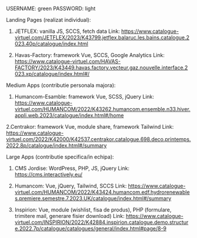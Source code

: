 USERNAME: green
PASSWORD: light

Landing Pages (realizat individual): 

1. JETFLEX: vanilla JS, SCCS, fetch data
Link: https://www.catalogue-virtuel.com/JETFLEX/2023/K43799.jetflex.balaruc.les.bains.catalogue.2023.40p/catalogue/index.html

2. Havas-Factory: framework Vue, SCCS, Google Analytics
Link: https://www.catalogue-virtuel.com/HAVAS-FACTORY/2023/K43449.havas.factory.vecteur.gaz.nouvelle.interface.2023.xp/catalogue/index.html#/

Medium Apps (contributie personala majora): 

1. Humancom-Esamble: framework Vue,  SCSS,  jQuery
Link: https://www.catalogue-virtuel.com/HUMANCOM/2022/K43262.humancom.ensemble.n33.hiver.appli.web.2023/catalogue/index.html#/home

2.Centrakor: framework Vue, module share, framework Tailwind
Link: https://www.catalogue-virtuel.com/2022/K42000/K42537.centrakor.catalogue.698.deco.printemps.2022.8p/catalogue/index.html#/summary

Large Apps (contributie specifica/in echipa): 

1. CMS Jordise: WordPress, PHP,  JS,  jQuery
Link:  https://cms.interactively.eu/ 

2. Humancom: Vue,  jQuery, Tailwind, SCCS
Link: https://www.catalogue-virtuel.com/HUMANCOM/2022/K43424.humancom.edf.hydrorenewables.premiere.semestre.7.2023.UK/catalogue/index.html#/summary

3. Inspirion: Vue, module (wishlist, fisa de produs), PHP (formulare, trimitere mail, generare fisier download)
Link: https://www.catalogue-virtuel.com/INSPIRION/2022/K42884.inspirion.catalogue.demo.structure.2022.7p/catalogue/catalogues/general/index.html#page/8-9
